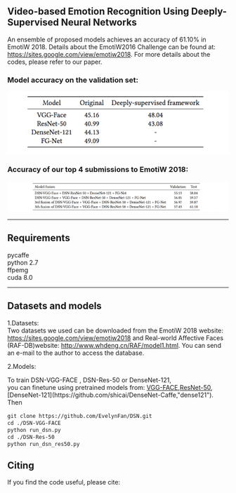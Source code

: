 ## Video-based Emotion Recognition Using Deeply-Supervised Neural Networks 
An ensemble of proposed models achieves an accuracy of 61.10% in EmotiW 2018.  Details about the EmotiW2016 Challenge can be found at: <https://sites.google.com/view/emotiw2018>. For more details about the codes, please refer to our paper.
### Model accuracy on the validation set:
![Model accuracy on the validation set](table.png)
### Accuracy of our top 4 submissions to EmotiW 2018:
![acc](table2.png)

---

## Requirements
pycaffe  
python 2.7  
ffpemg  
cuda 8.0

---

## Datasets and models
1.Datasets:  
Two datasets we used can be downloaded from the EmotiW 2018 website: <https://sites.google.com/view/emotiw2018> and Real-world Affective Faces (RAF-DB)website: <http://www.whdeng.cn/RAF/model1.html>. You can send an e-mail to the author to access the database. 

2.Models:

To train DSN-VGG-FACE , DSN-Res-50 or DenseNet-121,  
you can finetune using pretrained models from: [VGG-FACE](http://www.robots.ox.ac.uk/~vgg/software/vgg_face/, "vggface"),[ResNet-50](https://github.com/KaimingHe/deep-residual-networks,"res50"),[DenseNet-121](https://github.com/shicai/DenseNet-Caffe,"dense121"). Then
```
git clone https://github.com/EvelynFan/DSN.git  
cd ./DSN-VGG-FACE  
python run_dsn.py  
cd ./DSN-Res-50  
python run_dsn_res50.py
```



## Citing
If you find the code useful, please cite: